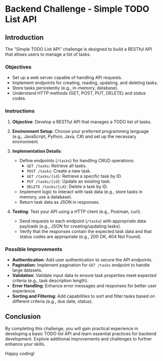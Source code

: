 # Backend Challenge - Simple TODO List API

## Introduction

The "Simple TODO List API" challenge is designed to build a RESTful API that allows users to manage a list of tasks.

### Objectives

- Set up a web server capable of handling API requests.
- Implement endpoints for creating, reading, updating, and deleting tasks.
- Store tasks persistently (e.g., in-memory, database).
- Understand HTTP methods (GET, POST, PUT, DELETE) and status codes.

### Instructions

1. **Objective**: Develop a RESTful API that manages a TODO list of tasks.

2. **Environment Setup**: Choose your preferred programming language (e.g., JavaScript, Python, Java, C#) and set up the necessary environment.

3. **Implementation Details**: 
   - Define endpoints (`/tasks`) for handling CRUD operations:
     - `GET /tasks`: Retrieve all tasks.
     - `POST /tasks`: Create a new task.
     - `GET /tasks/{id}`: Retrieve a specific task by ID.
     - `PUT /tasks/{id}`: Update an existing task.
     - `DELETE /tasks/{id}`: Delete a task by ID.
   - Implement logic to interact with task data (e.g., store tasks in memory, use a database).
   - Return task data as JSON in responses.

4. **Testing**: Test your API using a HTTP client (e.g., Postman, curl).
   - Send requests to each endpoint (`/tasks`) with appropriate data payloads (e.g., JSON for creating/updating tasks).
   - Verify that the responses contain the expected task data and that status codes are appropriate (e.g., 200 OK, 404 Not Found).

### Possible Improvements

- **Authentication**: Add user authentication to secure the API endpoints.
- **Pagination**: Implement pagination for `GET /tasks` endpoint to handle large datasets.
- **Validation**: Validate input data to ensure task properties meet expected criteria (e.g., task description length).
- **Error Handling**: Enhance error messages and responses for better user experience.
- **Sorting and Filtering**: Add capabilities to sort and filter tasks based on different criteria (e.g., due date, status).

## Conclusion

By completing this challenge, you will gain practical experience in developing a basic TODO list API and learn essential practices for backend development. Explore additional improvements and challenges to further enhance your skills.

Happy coding!
